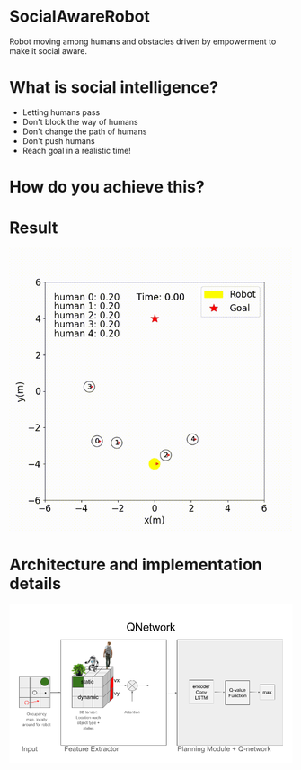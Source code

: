 # SocialAwareRobot
Robot moving among humans and obstacles driven by empowerment to make it social aware.

# What is social intelligence?
- Letting humans pass
- Don't block the way of humans
- Don't change the path of humans
- Don't push humans
- Reach goal in a realistic time!

# How do you achieve this?

# Result

![](readme/tmp.gif)

# Architecture and implementation details

![](readme/architecture.png)



